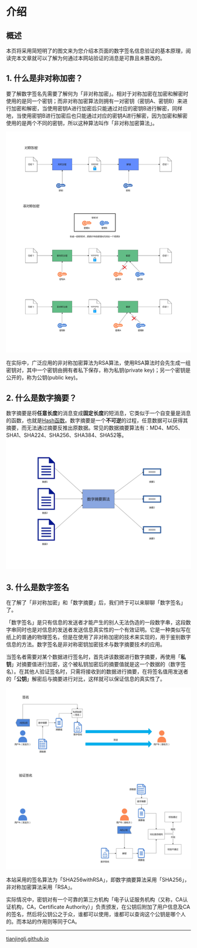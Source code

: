 # 介绍

## 概述

本页将采用简短明了的图文来为您介绍本页面的数字签名信息验证的基本原理，阅读完本文章就可以了解为何通过本网站验证的消息是可靠且未篡改的。

## 1. 什么是非对称加密？

要了解数字签名先需要了解何为「非对称加密」。相对于对称加密在加密和解密时使用的是同一个密钥；而非对称加密算法则拥有一对密钥（密钥A、密钥B）来进行加密和解密，当使用密钥A进行加密后只能通过对应的密钥B进行解密，同样地，当使用密钥B进行加密后也只能通过对应的密钥A进行解密，因为加密和解密使用的是两个不同的密钥，所以这种算法叫作「非对称加密算法」。

![对称加密与非对称加密](assets/对称加密与非对称加密.jpg)

在实际中，广泛应用的非对称加密算法为RSA算法，使用RSA算法时会先生成一组密钥对，其中一个密钥由拥有者私下保存，称为私钥(private key)；另一个密钥是公开的，称为公钥(public key)。

## 2. 什么是数字摘要？

数字摘要是将**任意长度**的消息变成**固定长度**的短消息，它类似于一个自变量是消息的函数，也就是[Hash函数](https://baike.baidu.com/item/Hash函数/10555888?fromModule=lemma_inlink)。数字摘要是一个**不可逆**的过程，任意数据可以获得其摘要，而无法通过摘要反推出原数据。常见的数据摘要算法有：MD4、MD5、SHA1、SHA224、SHA256、SHA384、SHA52等。![数字摘要算法](assets/数字摘要算法.jpg)

## 3. 什么是数字签名

在了解了「非对称加密」和「数字摘要」后，我们终于可以来聊聊「数字签名」了。

「数字签名」是只有信息的发送者才能产生的别人无法伪造的一段数字串，这段数字串同时也是对信息的发送者发送信息真实性的一个有效证明。它是一种类似写在纸上的普通的物理签名，但是在使用了非对称加密的技术来实现的，用于鉴别数字信息的方法。数字签名是非对称密钥加密技术与数字摘要技术的应用。

当签名者需要对某个数据进行签名时，首先讲该数据进行数字摘要，再使用「**私钥**」对摘要值进行加密，这个被私钥加密后的摘要值就是这一个数据的（数字签名）。在其他人验证签名时，只需将接收到的数据进行摘要，在将签名值用发送者的「**公钥**」解密后与摘要进行对比，这样就可以保证信息的真实性了。

![签名与验签](assets/签名与验签.jpg)

本站采用的签名算法为「SHA256withRSA」，即数字摘要算法采用「SHA256」，非对称加密算法采用「RSA」。

实际情况中，密钥对有一个可靠的第三方机构「电子认证服务机构（又称，CA认证机构，CA，Certificate Authority）」负责颁发，在公钥后附加了用户信息及CA的签名，然后将公钥公之于众，谁都可以使用，谁都可以查询这个公钥是哪个人的。而本站的作用则等同于CA。



<hr />

[tianjingli.github.io](https://tianjingli.github.io)